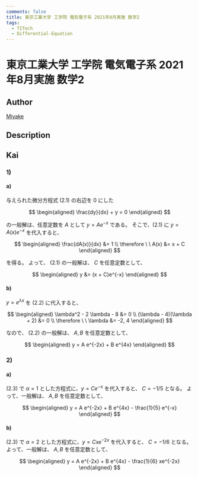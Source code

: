 ```yaml
---
comments: false
title: 東京工業大学 工学院 電気電子系 2021年8月実施 数学2
tags:
  - TITech
  - Differential-Equation
---
```

# 東京工業大学 工学院 電気電子系 2021年8月実施 数学2

## **Author**
[Miyake](https://miyake.github.io/exams/index.html)

## **Description**

## **Kai**
### 1)
#### a)
与えられた微分方程式 (2.1) の右辺を $0$ にした

$$
  \begin{aligned}
  \frac{dy}{dx} + y = 0
  \end{aligned}
$$

の一般解は、任意定数を $A$ として $y = Ae^{-x}$ である。
そこで、(2.1) に $y=A(x)e^{-x}$ を代入すると、

$$
  \begin{aligned}
  \frac{dA(x)}{dx} &= 1
  \\
  \therefore \ \ 
  A(x) &= x + C
  \end{aligned}
$$

を得る。
よって、 (2.1) の一般解は、 $C$ を任意定数として、

$$
  \begin{aligned}
  y &= (x + C)e^{-x}
  \end{aligned}
$$

#### b)
$y=e^{\lambda x}$ を (2.2) に代入すると、

$$
\begin{aligned}
\lambda^2 - 2 \lambda - 8 &= 0
\\
(\lambda - 4)(\lambda + 2) &= 0
\\
\therefore \ \ 
\lambda &= -2, 4
\end{aligned}
$$

なので、 (2.2) の一般解は、 $A, B$ を任意定数として、

$$
\begin{aligned}
y = A e^{-2x} + B e^{4x}
\end{aligned}
$$

### 2)
#### a)
(2.3) で $\alpha=1$ とした方程式に、$y=Ce^{-x}$ を代入すると、
$C = -1/5$ となる。
よって、一般解は、 $A, B$ を任意定数として、

$$
\begin{aligned}
y = A e^{-2x} + B e^{4x} - \frac{1}{5} e^{-x}
\end{aligned}
$$

#### b)
(2.3) で $\alpha=2$ とした方程式に、$y=Cxe^{-2x}$ を代入すると、
$C = -1/6$ となる。
よって、一般解は、 $A, B$ を任意定数として、

$$
\begin{aligned}
y = A e^{-2x} + B e^{4x} - \frac{1}{6} xe^{-2x}
\end{aligned}
$$